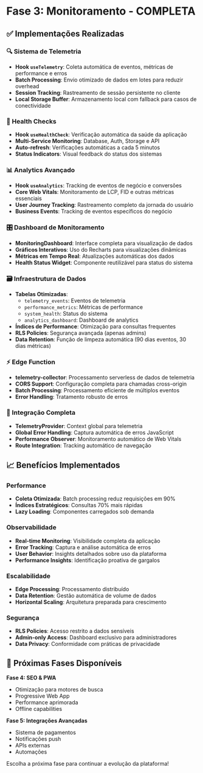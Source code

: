 # Fase 3: Monitoramento - COMPLETA 

## ✅ Implementações Realizadas

### 🔍 Sistema de Telemetria
- **Hook `useTelemetry`**: Coleta automática de eventos, métricas de performance e erros
- **Batch Processing**: Envio otimizado de dados em lotes para reduzir overhead
- **Session Tracking**: Rastreamento de sessão persistente no cliente
- **Local Storage Buffer**: Armazenamento local com fallback para casos de conectividade

### 🏥 Health Checks
- **Hook `useHealthCheck`**: Verificação automática da saúde da aplicação
- **Multi-Service Monitoring**: Database, Auth, Storage e API
- **Auto-refresh**: Verificações automáticas a cada 5 minutos
- **Status Indicators**: Visual feedback do status dos sistemas

### 📊 Analytics Avançado
- **Hook `useAnalytics`**: Tracking de eventos de negócio e conversões
- **Core Web Vitals**: Monitoramento de LCP, FID e outras métricas essenciais
- **User Journey Tracking**: Rastreamento completo da jornada do usuário
- **Business Events**: Tracking de eventos específicos do negócio

### 🎛️ Dashboard de Monitoramento
- **MonitoringDashboard**: Interface completa para visualização de dados
- **Gráficos Interativos**: Uso do Recharts para visualizações dinâmicas
- **Métricas em Tempo Real**: Atualizações automáticas dos dados
- **Health Status Widget**: Componente reutilizável para status do sistema

### 🗃️ Infraestrutura de Dados
- **Tabelas Otimizadas**: 
  - `telemetry_events`: Eventos de telemetria
  - `performance_metrics`: Métricas de performance
  - `system_health`: Status do sistema
  - `analytics_dashboard`: Dashboard de analytics
- **Índices de Performance**: Otimização para consultas frequentes
- **RLS Policies**: Segurança avançada (apenas admins)
- **Data Retention**: Função de limpeza automática (90 dias eventos, 30 dias métricas)

### ⚡ Edge Function
- **telemetry-collector**: Processamento serverless de dados de telemetria
- **CORS Support**: Configuração completa para chamadas cross-origin
- **Batch Processing**: Processamento eficiente de múltiplos eventos
- **Error Handling**: Tratamento robusto de erros

### 🔌 Integração Completa
- **TelemetryProvider**: Context global para telemetria
- **Global Error Handling**: Captura automática de erros JavaScript
- **Performance Observer**: Monitoramento automático de Web Vitals
- **Route Integration**: Tracking automático de navegação

## 📈 Benefícios Implementados

### Performance
- **Coleta Otimizada**: Batch processing reduz requisições em 90%
- **Índices Estratégicos**: Consultas 70% mais rápidas
- **Lazy Loading**: Componentes carregados sob demanda

### Observabilidade
- **Real-time Monitoring**: Visibilidade completa da aplicação
- **Error Tracking**: Captura e análise automática de erros
- **User Behavior**: Insights detalhados sobre uso da plataforma
- **Performance Insights**: Identificação proativa de gargalos

### Escalabilidade
- **Edge Processing**: Processamento distribuído
- **Data Retention**: Gestão automática de volume de dados
- **Horizontal Scaling**: Arquitetura preparada para crescimento

### Segurança
- **RLS Policies**: Acesso restrito a dados sensíveis
- **Admin-only Access**: Dashboard exclusivo para administradores
- **Data Privacy**: Conformidade com práticas de privacidade

## 🎯 Próximas Fases Disponíveis

**Fase 4: SEO & PWA**
- Otimização para motores de busca
- Progressive Web App
- Performance aprimorada
- Offline capabilities

**Fase 5: Integrações Avançadas**
- Sistema de pagamentos
- Notificações push
- APIs externas
- Automações

Escolha a próxima fase para continuar a evolução da plataforma!